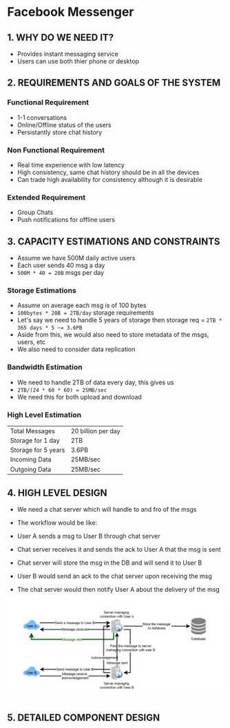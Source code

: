 # Facebook Messenger

## 1. WHY DO WE NEED IT?
- Provides instant messaging service
- Users can use both thier phone or desktop


## 2. REQUIREMENTS AND GOALS OF THE SYSTEM

### Functional Requirement
- 1-1 conversations
- Online/Offline status of the users
- Persistantly store chat history

### Non Functional Requirement
- Real time experience with low latency
- High consistency, same chat history should be in all the devices
- Can trade high availability for consistency although it is desirable


### Extended Requirement
- Group Chats
- Push notifications for offline users

## 3. CAPACITY ESTIMATIONS AND CONSTRAINTS
- Assume we have 500M daily active users
- Each user sends 40 msg a day
- `500M * 40 = 20B` msgs per day

### Storage Estimations
- Assume on average each msg is of 100 bytes
- `100bytes * 20B = 2TB/day` storage requirements
- Let's say we need to handle 5 years of storage then storage req = `2TB * 365 days * 5 ~= 3.6PB`
- Aside from this, we would also need to store metadata of the msgs, users, etc
- We also need to consider data replication

### Bandwidth Estimation
- We need to handle 2TB of data every day, this gives us
- `2TB/(24 * 60 * 60) = 25MB/sec`
- We need this for both upload and download

### High Level Estimation

|                      |                    |
| -------------------- | ------------------ |
| Total Messages       | 20 billion per day |
| Storage for 1 day    | 2TB                |
| Storage for 5 years  | 3.6PB              |
| Incoming Data        | 25MB/sec           |
| Outgoing Data        | 25MB/sec           |

## 4. HIGH LEVEL DESIGN

- We need a chat server which will handle to and fro of the msgs
- The workflow would be like:

- User A sends a msg to User B through chat server
- Chat server receives it and sends the ack to User A that the msg is sent
- Chat server will store the msg in the DB and will send it to User B
- User B would send an ack to the chat server upon receiving the msg
- The chat server would then notify User A about the delivery of the msg

<img src="./Resources/5-1.png">


## 5. DETAILED COMPONENT DESIGN